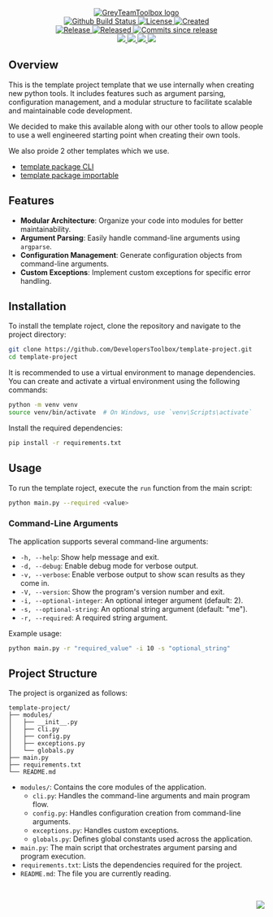 <!-- markdownlint-disable -->
<p align="center">
    <a href="https://github.com/DevelopersToolbox/">
        <img src="https://cdn.wolfsoftware.com/assets/images/github/organisations/developerstoolbox/black-and-white-circle-256.png" alt="GreyTeamToolbox logo" />
    </a>
    <br />
    <a href="https://github.com/DevelopersToolbox/template-project/actions/workflows/cicd.yml">
        <img src="https://img.shields.io/github/actions/workflow/status/DevelopersToolbox/template-project/cicd.yml?branch=master&label=build%20status&style=for-the-badge" alt="Github Build Status" />
    </a>
    <a href="https://github.com/DevelopersToolbox/template-project/blob/master/LICENSE.md">
        <img src="https://img.shields.io/github/license/DevelopersToolbox/template-project?color=blue&label=License&style=for-the-badge" alt="License">
    </a>
    <a href="https://github.com/DevelopersToolbox/template-project">
        <img src="https://img.shields.io/github/created-at/DevelopersToolbox/template-project?color=blue&label=Created&style=for-the-badge" alt="Created">
    </a>
    <br />
    <a href="https://github.com/DevelopersToolbox/template-project/releases/latest">
        <img src="https://img.shields.io/github/v/release/DevelopersToolbox/template-project?color=blue&label=Latest%20Release&style=for-the-badge" alt="Release">
    </a>
    <a href="https://github.com/DevelopersToolbox/template-project/releases/latest">
        <img src="https://img.shields.io/github/release-date/DevelopersToolbox/template-project?color=blue&label=Released&style=for-the-badge" alt="Released">
    </a>
    <a href="https://github.com/DevelopersToolbox/template-project/releases/latest">
        <img src="https://img.shields.io/github/commits-since/DevelopersToolbox/template-project/latest.svg?color=blue&style=for-the-badge" alt="Commits since release">
    </a>
    <br />
    <a href="https://github.com/DevelopersToolbox/template-project/blob/master/.github/CODE_OF_CONDUCT.md">
        <img src="https://img.shields.io/badge/Code%20of%20Conduct-blue?style=for-the-badge" />
    </a>
    <a href="https://github.com/DevelopersToolbox/template-project/blob/master/.github/CONTRIBUTING.md">
        <img src="https://img.shields.io/badge/Contributing-blue?style=for-the-badge" />
    </a>
    <a href="https://github.com/DevelopersToolbox/template-project/blob/master/.github/SECURITY.md">
        <img src="https://img.shields.io/badge/Report%20Security%20Concern-blue?style=for-the-badge" />
    </a>
    <a href="https://github.com/DevelopersToolbox/template-project/issues">
        <img src="https://img.shields.io/badge/Get%20Support-blue?style=for-the-badge" />
    </a>
</p>

## Overview

This is the template project template that we use internally when creating new python tools. It includes features such as argument parsing, configuration management, and a
modular structure to facilitate scalable and maintainable code development.

We decided to make this available along with our other tools to allow people to use a well engineered starting point when creating their own tools.

We also proide 2 other templates which we use.

- [template package CLI](https://github.com/DevelopersToolbox/template-package-cli)
- [template package importable](https://github.com/DevelopersToolbox/template-package-importable)

## Features

- **Modular Architecture**: Organize your code into modules for better maintainability.
- **Argument Parsing**: Easily handle command-line arguments using `argparse`.
- **Configuration Management**: Generate configuration objects from command-line arguments.
- **Custom Exceptions**: Implement custom exceptions for specific error handling.

## Installation

To install the template roject, clone the repository and navigate to the project directory:

```bash
git clone https://github.com/DevelopersToolbox/template-project.git
cd template-project
```

It is recommended to use a virtual environment to manage dependencies. You can create and activate a virtual environment using the following commands:

```bash
python -m venv venv
source venv/bin/activate  # On Windows, use `venv\Scripts\activate`
```

Install the required dependencies:

```bash
pip install -r requirements.txt
```

## Usage

To run the template roject, execute the `run` function from the main script:

```bash
python main.py --required <value>
```

### Command-Line Arguments

The application supports several command-line arguments:

- `-h, --help`: Show help message and exit.
- `-d, --debug`: Enable debug mode for verbose output.
- `-v, --verbose`: Enable verbose output to show scan results as they come in.
- `-V, --version`: Show the program's version number and exit.
- `-i, --optional-integer`: An optional integer argument (default: 2).
- `-s, --optional-string`: An optional string argument (default: "me").
- `-r, --required`: A required string argument.

Example usage:

```bash
python main.py -r "required_value" -i 10 -s "optional_string"
```

## Project Structure

The project is organized as follows:

```
template-project/
├── modules/
│   ├── __init__.py
│   ├── cli.py
│   ├── config.py
│   ├── exceptions.py
│   └── globals.py
├── main.py
├── requirements.txt
└── README.md
```

- `modules/`: Contains the core modules of the application.
  - `cli.py`: Handles the command-line arguments and main program flow.
  - `config.py`: Handles configuration creation from command-line arguments.
  - `exceptions.py`: Handles custom exceptions.
  - `globals.py`: Defines global constants used across the application.
- `main.py`: The main script that orchestrates argument parsing and program execution.
- `requirements.txt`: Lists the dependencies required for the project.
- `README.md`: The file you are currently reading.

<br />
<p align="right"><a href="https://wolfsoftware.com/"><img src="https://img.shields.io/badge/Created%20by%20Wolf%20on%20behalf%20of%20Wolf%20Software-blue?style=for-the-badge" /></a></p>
